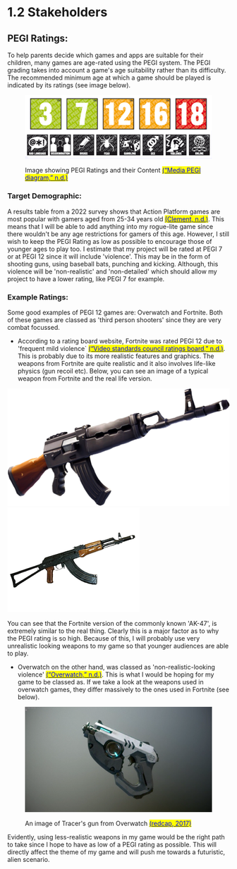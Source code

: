 # 1.2 Stakeholders

## PEGI Ratings:

To help parents decide which games and apps are suitable for their children, many games are age-rated using the PEGI system. The PEGI grading takes into account a game's age suitability rather than its difficulty. The recommended minimum age at which a game should be played is indicated by its ratings (see image below).

<figure><img src="../.gitbook/assets/image (2) (1).png" alt=""><figcaption><p>Image showing PEGI Ratings and their Content <a href="../reference-page.md"><mark style="color:blue;">(“Media PEGI diagram,” n.d.)</mark></a></p></figcaption></figure>

### Target Demographic:

A results table from a 2022 survey shows that Action Platform games are most popular with gamers aged from 25-34 years old [<mark style="color:blue;">(Clement, n.d.)</mark>](../reference-page.md). This means that I will be able to add anything into my rogue-lite game since there wouldn't be any age restrictions for gamers of this age. However, I still wish to keep the PEGI Rating as low as possible to encourage those of younger ages to play too. I estimate that my project will be rated at PEGI 7 or at PEGI 12 since it will include 'violence'. This may be in the form of shooting guns, using baseball bats, punching and kicking. Although, this violence will be 'non-realistic' and 'non-detailed' which should allow my project to have a lower rating, like PEGI 7 for example.

### Example Ratings:

Some good examples of PEGI 12 games are: Overwatch and Fortnite. Both of these games are classed as 'third person shooters' since they are very combat focussed.

* According to a rating board website, Fortnite was rated PEGI 12 due to 'frequent mild violence\` [<mark style="color:blue;">(“Video standards council ratings board,” n.d.)</mark>](../reference-page.md). This is probably due to its more realistic features and graphics. The weapons from Fortnite are quite realistic and it also involves life-like physics (gun recoil etc). Below, you can see an image of a typical weapon from Fortnite and the real life version.

![](<../.gitbook/assets/image (4) (1).png>)![](<../.gitbook/assets/image (6) (1).png>)

You can see that the Fortnite version of the commonly known 'AK-47', is extremely similar to the real thing. Clearly this is a major factor as to why the PEGI rating is so high. Because of this, I will probably use very unrealistic looking weapons to my game so that younger audiences are able to play.&#x20;

* Overwatch on the other hand, was classed as 'non-realistic-looking violence' [<mark style="color:blue;">(“Overwatch,” n.d.)</mark>](../reference-page.md). This is what I would be hoping for my game to be classed as. If we take a look at the weapons used in overwatch games, they differ massively to the ones used in Fortnite (see below).

<figure><img src="../.gitbook/assets/image (5) (1).png" alt=""><figcaption><p>An image of Tracer's gun from Overwatch <a href="../reference-page.md"><mark style="color:blue;">(redcap, 2017)</mark></a></p></figcaption></figure>

Evidently, using less-realistic weapons in my game would be the right path to take since I hope to have as low of a PEGI rating as possible. This will directly affect the theme of my game and will push me towards a futuristic, alien scenario.
